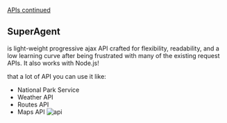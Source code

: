 [APIs continued](https://boodah96.github.io/reading-notes/read-07)  
## SuperAgent
is light-weight progressive ajax API crafted for flexibility, readability, and a low learning curve after being frustrated with many of the existing request APIs. It also works with Node.js!

that a lot of API you can use it like:
- National Park Service
- Weather API 
- Routes API
- Maps API
![api](https://miro.medium.com/max/2732/1*4niISCh1VnarTdqRh-tD2A.jpeg) 
